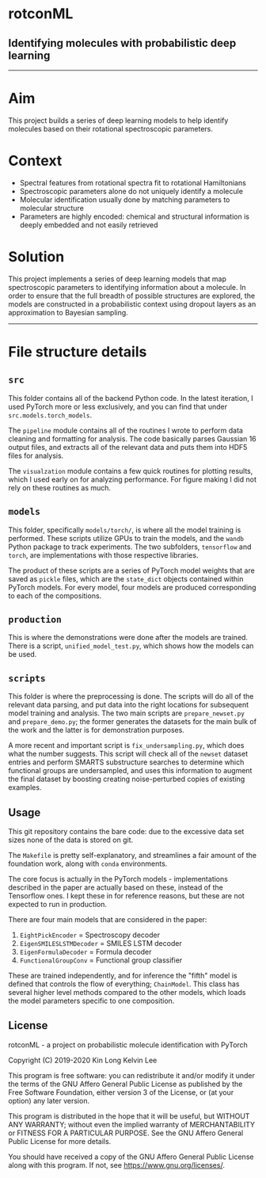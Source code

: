 # rotconML

## Identifying molecules with probabilistic deep learning

---

# Aim

This project builds a series of deep learning models to help identify molecules
based on their rotational spectroscopic parameters.

# Context

- Spectral features from rotational spectra fit to rotational Hamiltonians
- Spectroscopic parameters alone do not uniquely identify a molecule
- Molecular identification usually done by matching parameters to molecular structure
- Parameters are highly encoded: chemical and structural information is deeply embedded and not easily retrieved

# Solution

This project implements a series of deep learning models that map spectroscopic
parameters to identifying information about a molecule. In order to ensure that
the full breadth of possible structures are explored, the models are constructed
in a probabilistic context using dropout layers as an approximation to Bayesian
sampling.

---

# File structure details

## `src`

This folder contains all of the backend Python code. In the latest iteration, I
used PyTorch more or less exclusively, and you can find that under
`src.models.torch_models`.

The `pipeline` module contains all of the routines I wrote to perform data
cleaning and formatting for analysis. The code basically parses Gaussian 16
output files, and extracts all of the relevant data and puts them into HDF5
files for analysis.

The `visualzation` module contains a few quick routines for plotting results,
which I used early on for analyzing performance. For figure making I did not
rely on these routines as much.

## `models`

This folder, specifically `models/torch/`, is where all the model training is
performed. These scripts utilize GPUs to train the models, and the `wandb`
Python package to track experiments. The two subfolders, `tensorflow` and
`torch`, are implementations with those respective libraries.

The product of these scripts are a series of PyTorch model weights that are
saved as `pickle` files, which are the `state_dict` objects contained within
PyTorch models. For every model, four models are produced corresponding to
each of the compositions.

## `production`

This is where  the demonstrations were done after the models are trained. There
is a script, `unified_model_test.py`, which shows how the models can be used.

## `scripts`

This folder is where the preprocessing is done. The scripts will do all of the
relevant data parsing, and put data into the right locations for subsequent
model training and analysis. The two main scripts are `prepare_newset.py` and
`prepare_demo.py`; the former generates the datasets for the main bulk of the
work and the latter is for demonstration purposes.

A more recent and important script is `fix_undersampling.py`, which does what
the number suggests. This script will check all of the `newset` dataset entries
and perform SMARTS substructure searches to determine which functional groups
are undersampled, and uses this information to augment the final dataset by
boosting creating noise-perturbed copies of existing examples.

## Usage

This git repository contains the bare code: due to the excessive data set sizes
none of the data is stored on git.

The `Makefile` is pretty self-explanatory, and streamlines a fair amount of
the foundation work, along with `conda` environments.

The core focus is actually in the PyTorch models - implementations described
in the paper are actually based on these, instead of the Tensorflow ones. I
kept these in for reference reasons, but these are not expected to run in
production.

There are four main models that are considered in the paper:

1. `EightPickEncoder` = Spectroscopy decoder
2. `EigenSMILESLSTMDecoder` = SMILES LSTM decoder
3. `EigenFormulaDecoder` = Formula decoder
4. `FunctionalGroupConv` = Functional group classifier

These are trained independently, and for inference the "fifth" model is defined
that controls the flow of everything; `ChainModel`. This class has several
higher level methods compared to the other models, which loads the model
parameters specific to one composition.


## License

rotconML - a project on probabilistic molecule identification with PyTorch 

Copyright (C) 2019-2020 Kin Long Kelvin Lee

This program is free software: you can redistribute it and/or modify
it under the terms of the GNU Affero General Public License as
published by the Free Software Foundation, either version 3 of the
License, or (at your option) any later version.

This program is distributed in the hope that it will be useful,
but WITHOUT ANY WARRANTY; without even the implied warranty of
MERCHANTABILITY or FITNESS FOR A PARTICULAR PURPOSE.  See the
GNU Affero General Public License for more details.

You should have received a copy of the GNU Affero General Public License
along with this program.  If not, see <https://www.gnu.org/licenses/>.

